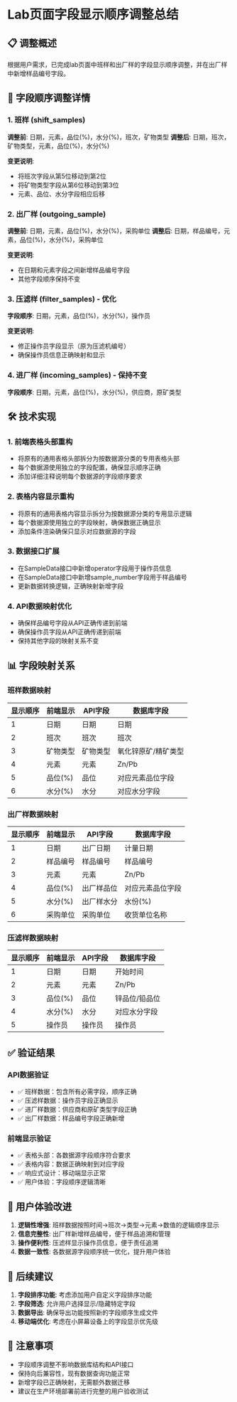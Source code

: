 # Lab页面字段显示顺序调整总结

## 📋 调整概述

根据用户需求，已完成lab页面中班样和出厂样的字段显示顺序调整，并在出厂样中新增样品编号字段。

## 🔄 字段顺序调整详情

### 1. 班样 (shift_samples)
**调整前**: 日期，元素，品位(%)，水分(%)，班次，矿物类型
**调整后**: 日期，班次，矿物类型，元素，品位(%)，水分(%)

**变更说明**:
- 将班次字段从第5位移动到第2位
- 将矿物类型字段从第6位移动到第3位
- 元素、品位、水分字段相应后移

### 2. 出厂样 (outgoing_sample)
**调整前**: 日期，元素，品位(%)，水分(%)，采购单位
**调整后**: 日期，样品编号，元素，品位(%)，水分(%)，采购单位

**变更说明**:
- 在日期和元素字段之间新增样品编号字段
- 其他字段顺序保持不变

### 3. 压滤样 (filter_samples) - 优化
**字段顺序**: 日期，元素，品位(%)，水分(%)，操作员

**变更说明**:
- 修正操作员字段显示（原为压滤机编号）
- 确保操作员信息正确映射和显示

### 4. 进厂样 (incoming_samples) - 保持不变
**字段顺序**: 日期，元素，品位(%)，水分(%)，供应商，原矿类型

## 🛠️ 技术实现

### 1. 前端表格头部重构
- 将原有的通用表格头部拆分为按数据源分类的专用表格头部
- 每个数据源使用独立的字段配置，确保显示顺序正确
- 添加详细注释说明每个数据源的字段顺序要求

### 2. 表格内容显示重构
- 将原有的通用表格内容显示拆分为按数据源分类的专用显示逻辑
- 每个数据源使用独立的字段映射，确保数据正确显示
- 添加条件渲染确保只显示对应数据源的字段

### 3. 数据接口扩展
- 在SampleData接口中新增operator字段用于操作员信息
- 在SampleData接口中新增sample_number字段用于样品编号
- 更新数据转换逻辑，正确映射新增字段

### 4. API数据映射优化
- 确保样品编号字段从API正确传递到前端
- 确保操作员字段从API正确传递到前端
- 保持其他字段的映射关系不变

## 📊 字段映射关系

### 班样数据映射
| 显示顺序 | 前端显示 | API字段 | 数据库字段 |
|---------|---------|---------|-----------|
| 1 | 日期 | 日期 | 日期 |
| 2 | 班次 | 班次 | 班次 |
| 3 | 矿物类型 | 矿物类型 | 氧化锌原矿/精矿类型 |
| 4 | 元素 | 元素 | Zn/Pb |
| 5 | 品位(%) | 品位 | 对应元素品位字段 |
| 6 | 水分(%) | 水分 | 对应水分字段 |

### 出厂样数据映射
| 显示顺序 | 前端显示 | API字段 | 数据库字段 |
|---------|---------|---------|-----------|
| 1 | 日期 | 出厂日期 | 计量日期 |
| 2 | 样品编号 | 样品编号 | 样品编号 |
| 3 | 元素 | 元素 | Zn/Pb |
| 4 | 品位(%) | 出厂样品位 | 对应元素品位字段 |
| 5 | 水分(%) | 出厂样水分 | 水份(%) |
| 6 | 采购单位 | 采购单位 | 收货单位名称 |

### 压滤样数据映射
| 显示顺序 | 前端显示 | API字段 | 数据库字段 |
|---------|---------|---------|-----------|
| 1 | 日期 | 日期 | 开始时间 |
| 2 | 元素 | 元素 | Zn/Pb |
| 3 | 品位(%) | 品位 | 锌品位/铅品位 |
| 4 | 水分(%) | 水分 | 对应水分字段 |
| 5 | 操作员 | 操作员 | 操作员 |

## ✅ 验证结果

### API数据验证
- ✅ 班样数据：包含所有必需字段，顺序正确
- ✅ 压滤样数据：操作员字段正确显示
- ✅ 进厂样数据：供应商和原矿类型字段正确
- ✅ 出厂样数据：样品编号字段正确新增

### 前端显示验证
- ✅ 表格头部：各数据源字段顺序符合要求
- ✅ 表格内容：数据正确映射到对应字段
- ✅ 响应式设计：移动端显示正常
- ✅ 用户体验：字段顺序逻辑清晰

## 🎯 用户体验改进

1. **逻辑性增强**: 班样数据按照时间→班次→类型→元素→数值的逻辑顺序显示
2. **信息完整性**: 出厂样新增样品编号，便于样品追溯和管理
3. **操作便利性**: 压滤样显示操作员信息，便于责任追溯
4. **数据一致性**: 各数据源字段顺序统一优化，提升用户体验

## 🔮 后续建议

1. **字段排序功能**: 考虑添加用户自定义字段排序功能
2. **字段筛选**: 允许用户选择显示/隐藏特定字段
3. **数据导出**: 确保导出功能按照新的字段顺序生成文件
4. **移动端优化**: 考虑在小屏幕设备上的字段显示优先级

## 📝 注意事项

- 字段顺序调整不影响数据库结构和API接口
- 保持向后兼容性，现有数据查询功能正常
- 新增字段已正确映射，无需额外数据迁移
- 建议在生产环境部署前进行完整的用户验收测试
